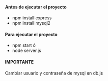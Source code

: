<h4>Antes de ejecutar el proyecto</h4>
<ul>
  <li>npm install express</li>
  <li>npm install mysql2</li>
</ul>


<h4>Para ejecutar el proyecto </h4>
<ul>
  <li>npm start  ó</li>
  <li>node server.js</li>
</ul>


<h4> IMPORTANTE </h4>
<p>Cambiar usuario y contraseña de mysql en db.js</p>
